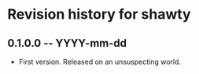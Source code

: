 # Revision history for shawty

## 0.1.0.0  -- YYYY-mm-dd

* First version. Released on an unsuspecting world.
